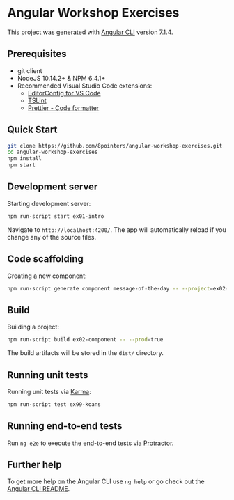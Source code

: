 # Angular Workshop Exercises

This project was generated with [Angular CLI](https://github.com/angular/angular-cli) version 7.1.4.

## Prerequisites

- git client
- NodeJS 10.14.2+ & NPM 6.4.1+
- Recommended Visual Studio Code extensions:
  - [EditorConfig for VS Code](https://marketplace.visualstudio.com/items?itemName=EditorConfig.EditorConfig)
  - [TSLint](https://marketplace.visualstudio.com/items?itemName=eg2.tslint)
  - [Prettier - Code formatter](https://marketplace.visualstudio.com/items?itemName=esbenp.prettier-vscode)

## Quick Start

```bash
git clone https://github.com/8pointers/angular-workshop-exercises.git
cd angular-workshop-exercises
npm install
npm start
```

## Development server

Starting development server:

```bash
npm run-script start ex01-intro
```

Navigate to `http://localhost:4200/`. The app will automatically reload if you change any of the source files.

## Code scaffolding

Creating a new component:

```bash
npm run-script generate component message-of-the-day -- --project=ex02-component
```

## Build

Building a project:

```bash
npm run-script build ex02-component -- --prod=true
```

The build artifacts will be stored in the `dist/` directory.

## Running unit tests

Running unit tests via [Karma](https://karma-runner.github.io):

```bash
npm run-script test ex99-koans
```

## Running end-to-end tests

Run `ng e2e` to execute the end-to-end tests via [Protractor](http://www.protractortest.org/).

## Further help

To get more help on the Angular CLI use `ng help` or go check out the [Angular CLI README](https://github.com/angular/angular-cli/blob/master/README.md).

